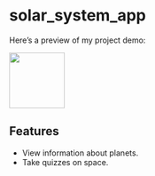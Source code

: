 # solar_system_app

Here’s a preview of my project demo:

<img src="https://github.com/ilyesaouak/app_solaire_arabic/blob/master/assets/solarapp.gif" width="100" />

## Features
- View information about planets.
- Take quizzes on space.

